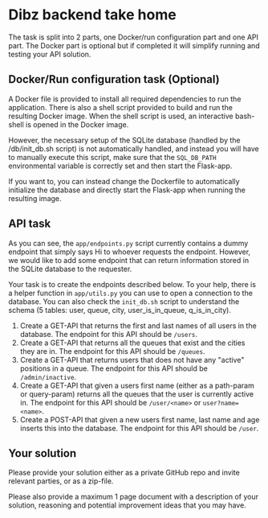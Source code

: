 # Dibz backend take home

The task is split into 2 parts, one Docker/run configuration part and one API part. The Docker part is optional but if completed it will simplify running and testing your API solution.

## Docker/Run configuration task (Optional)
A Docker file is provided to install all required dependencies to run the application. There is also a shell script provided to build and run the resulting Docker image. When the shell script is used, an interactive bash-shell is opened in the Docker image. 

However, the necessary setup of the SQLite database (handled by the /db/init_db.sh script) is not automatically handled, and instead you will have to manually execute this script, make sure that the `SQL_DB_PATH` environmental variable is correctly set and then start the Flask-app.

If you want to, you can instead change the Dockerfile to automatically initialize the database and directly start the Flask-app when running the resulting image.

## API task
As you can see, the `app/endpoints.py` script currently contains a dummy endpoint that simply says Hi to whoever requests the endpoint. However, we would like to add some endpoint that can return information stored in the SQLite database to the requester.

Your task is to create the endpoints described below. To your help, there is a helper function in `app/utils.py` you can use to open a connection to the database. You can also check the `init_db.sh` script to understand the schema (5 tables: user, queue, city, user_is_in_queue, q_is_in_city).

1. Create a GET-API that returns the first and last names of all users in the database. The endpoint for this API should be `/users`.
2. Create a GET-API that returns all the queues that exist and the cities they are in. The endpoint for this API should be `/queues`.
3. Create a GET-API that returns users that does not have any "active" positions in a queue. The endpoint for this API should be `/admin/inactive`.
4. Create a GET-API that given a users first name (either as a path-param or query-param) returns all the queues that the user is currently active in. The endpoint for this API should be `/user/<name>` or `user?name=<name>`.
5. Create a POST-API that given a new users first name, last name and age inserts this into the database. The endpoint for this API should be `/user`.

## Your solution
Please provide your solution either as a private GitHub repo and invite relevant parties, or as a zip-file. 

Please also provide a maximum 1 page document with a description of your solution, reasoning and potential improvement ideas that you may have.  